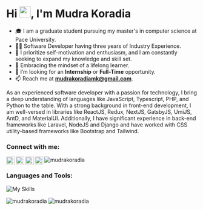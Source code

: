 <h1 align="left">Hi <img src="https://github.com/sciencepal/sciencepal/blob/master/assets/Hi.gif" width="29px">, I'm Mudra Koradia</h1>

- 🎓 I am a graduate student pursuing my master's in computer science at Pace University.
- 👨‍💻 Software Developer having three years of Industry Experience.
- 🌟 I prioritize self-motivation and enthusiasm, and I am constantly seeking to expand my knowledge and skill set.
- 🌱 Embracing the mindset of a lifelong learner.
- 🤝 I’m looking for an **Internship** or **Full-Time** opportunity.
- 📫 Reach me at **mudrakoradiamk@gmail.com**.

As an experienced software developer with a passion for technology, I bring a deep understanding of languages like JavaScript, Typescript, PHP, and Python to the table. With a strong background in front-end development, I am well-versed in libraries like ReactJS, Redux, NextJS, GatsbyJS, UmiJS, AntD, and MaterialUI. Additionally, I have significant experience in back-end frameworks like Laravel, NodeJS and Django and have worked with CSS utility-based frameworks like Bootstrap and Tailwind.

<h3 align="left">Connect with me:</h3>

<p align="left">
  <a href="https://www.linkedin.com/in/mudra523">
    <img align="left" alt="MudraKoradia" width="22px" src="https://raw.githubusercontent.com/peterthehan/peterthehan/master/assets/linkedin.svg" />
  </a>
  <a href="https://twitter.com/KoradiaMudra">
    <img align="left" alt="MudraKoradia" width="22px" src="https://raw.githubusercontent.com/peterthehan/peterthehan/master/assets/twitter.svg" />
  </a>
  <a href=#">
    <img align="left" alt="MudraKoradia" width="22px" src="https://raw.githubusercontent.com/peterthehan/peterthehan/master/assets/discord.svg" />
  </a>
  <a href="https://github.com/mudra523">
    <img align="left" alt="MudraKoradia" width="22px" src="https://raw.githubusercontent.com/peterthehan/peterthehan/master/assets/github.svg" />
  </a>
    <img src="https://komarev.com/ghpvc/?username=mudra523&label=Profile%20views&color=0e75b6&style=flat" alt="mudrakoradia" />
</p>

<h3 align="left">Languages and Tools:</h3>

![My Skills](https://skillicons.dev/icons?i=js,ts,git,html,css,sass,styledcomponents,bootstrap,tailwind,materialui,express,react,redux,next,gatsby,graphql,php,nodejs,laravel,mysql,mongodb,firebase,python,cpp,codepen,vscode,idea,aws,gcp,vercel,netlify,heroku,linux,bash)


<p align="left"><img align="center" src="https://github-readme-stats.vercel.app/api?username=mudra523&show_icons=true&include_all_commits=true&theme=buefy&hide_border=true" alt="mudrakoradia" />
<img align="center" src="https://github-readme-stats.vercel.app/api/top-langs/?username=mudra523&layout=compact&theme=buefy&hide_border=true" alt="mudrakoradia"/></p>
